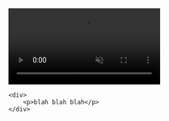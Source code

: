 <!DOCTYPE html>
<html>
<title>Pierre Marcolini</title>
<meta charset="UTF-8">
<meta name="viewport" content="width=device-width, initial-scale=1">

<head>
    <script src="./script.js"></script>
    <link rel="stylesheet" href="https://www.w3schools.com/w3css/4/w3.css">
    <link rel="stylesheet" href="./CSS/styles.css">
    <link rel="stylesheet" href="https://cdnjs.cloudflare.com/ajax/libs/font-awesome/4.7.0/css/font-awesome.min.css">
    <link href="//netdna.bootstrapcdn.com/font-awesome/3.2.1/css/font-awesome.css" rel="stylesheet">
</head>

<body>
    <div>
        <a href="./index.html"><video src="./cover.mov" autoplay controls muted loop></video></a>
    </div>

    <div>
        <p>blah blah blah</p>
    </div>

</body>

</html>
